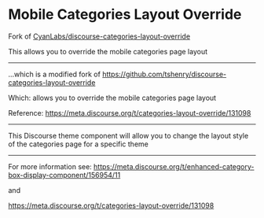 # Mobile Categories Layout Override

Fork of [CyanLabs/discourse-categories-layout-override](https://github.com/CyanLabs/discourse-categories-layout-override)

This allows you to override the mobile categories page layout



---

...which is a modified fork of https://github.com/tshenry/discourse-categories-layout-override

Which: allows you to override the mobile categories page layout

Reference: https://meta.discourse.org/t/categories-layout-override/131098

---

This Discourse theme component will allow you to change the layout style of the categories page for a specific theme

---

For more information see: https://meta.discourse.org/t/enhanced-category-box-display-component/156954/11

and

https://meta.discourse.org/t/categories-layout-override/131098
